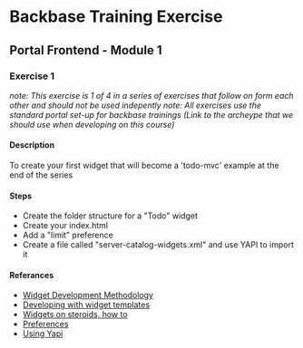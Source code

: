 # Backbase Training Exercise

## Portal Frontend - Module 1

### Exercise 1

_note: This exercise is 1 of 4 in a series of exercises that follow on form each other and should not be used indepently_
_note: All exercises use the standard portal set-up for backbase trainings (Link to the archeype that we should use when developing on this course)_

#### Description

To create your first widget that will become a 'todo-mvc' example at the end of the series

#### Steps

 - Create the folder structure for a "Todo" widget
 - Create your index.html
 - Add a "limit" preference
 - Create a file called "server-catalog-widgets.xml" and use YAPI to import it

#### Referances

 - [Widget Development Methodology](https://github.com/Backbase/methodology-widget-development)
 - [Developing with widget templates](https://my.backbase.com/resources/documentation/portal/5.5.1.1/devd_comp_wdgt_jspt.html)
 - [Widgets on steroids, how to](https://my.backbase.com/resources/how-to-guides/widgets-on-steroids-launchpad)
 - [Preferences](https://my.backbase.com/resources/documentation/portal/5.5.1.1/refc_gnam_preferences.html)
 - [Using Yapi](https://my.backbase.com/resources/how-to-guides/creating-your-first-portal-with-yapi)

